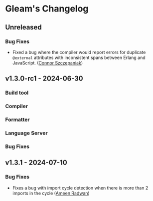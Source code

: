 # Gleam's Changelog

## Unreleased

### Bug Fixes

- Fixed a bug where the compiler would report errors for duplicate `@external`
  attributes with inconsistent spans between Erlang and JavaScript.
  ([Connor Szczepaniak](https://github.com/cszczepaniak))

## v1.3.0-rc1 - 2024-06-30

### Build tool

### Compiler

### Formatter

### Language Server

### Bug Fixes

## v1.3.1 - 2024-07-10

### Bug Fixes

- Fixes a bug with import cycle detection when there is more than 2 imports in the cycle
  ([Ameen Radwan](https://github.com/Acepie))
